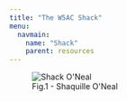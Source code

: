 ```yaml
---
title: "The W5AC Shack"
menu:
  navmain:
    name: "Shack"
    parent: resources
---
```

<figure>
  <img src="https://upload.wikimedia.org/wikipedia/commons/d/d5/Shaquille_O%27Neal_in_2011_%28cropped%29.jpg"
       alt="Shack O'Neal">
  <figcaption>Fig.1 - Shaquille O'Neal</figcaption>
</figure>
